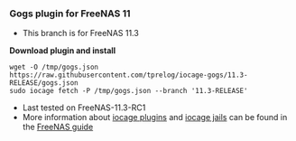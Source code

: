 ### Gogs plugin for FreeNAS 11

- This branch is for FreeNAS 11.3

**Download plugin and install**

    wget -O /tmp/gogs.json https://raw.githubusercontent.com/tprelog/iocage-gogs/11.3-RELEASE/gogs.json
    sudo iocage fetch -P /tmp/gogs.json --branch '11.3-RELEASE'

- Last tested on FreeNAS-11.3-RC1
- More information about [iocage plugins](https://doc.freenas.org/11.3/plugins.html) and [iocage jails](https://doc.freenas.org/11.3/jails.html) can be found in the [FreeNAS guide](https://doc.freenas.org/11.3/intro.html#introduction)

